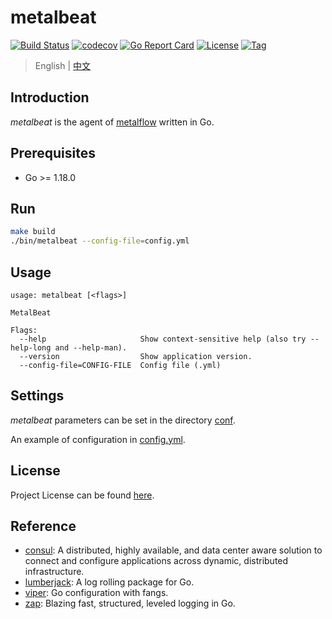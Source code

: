 # metalbeat

[![Build Status](https://github.com/devops-metalflow/metalbeat/workflows/ci/badge.svg?branch=main&event=push)](https://github.com/devops-metalflow/metalbeat/actions?query=workflow%3Aci)
[![codecov](https://codecov.io/gh/devops-metalflow/metalbeat/branch/main/graph/badge.svg?token=El8oiyaIsD)](https://codecov.io/gh/devops-metalflow/metalbeat)
[![Go Report Card](https://goreportcard.com/badge/github.com/devops-metalflow/metalbeat)](https://goreportcard.com/report/github.com/devops-metalflow/metalbeat)
[![License](https://img.shields.io/github/license/devops-metalflow/metalbeat.svg)](https://github.com/devops-metalflow/metalbeat/blob/main/LICENSE)
[![Tag](https://img.shields.io/github/tag/devops-metalflow/metalbeat.svg)](https://github.com/devops-metalflow/metalbeat/tags)



> English | [中文](README_zh.md)



## Introduction

*metalbeat* is the agent of [metalflow](https://github.com/devops-metalflow/metalflow) written in Go.



## Prerequisites

- Go >= 1.18.0



## Run

```bash
make build
./bin/metalbeat --config-file=config.yml
```



## Usage

```
usage: metalbeat [<flags>]

MetalBeat

Flags:
  --help                     Show context-sensitive help (also try --help-long and --help-man).
  --version                  Show application version.
  --config-file=CONFIG-FILE  Config file (.yml)
```



## Settings

*metalbeat* parameters can be set in the directory [conf](https://github.com/devops-metalflow/metalbeat/blob/main/initialize/conf).

An example of configuration in [config.yml](https://github.com/devops-metalflow/metalbeat/blob/main/initialize/conf/config.yml).



## License

Project License can be found [here](LICENSE).



## Reference

- [consul](https://github.com/hashicorp/consul): A distributed, highly available, and data center aware solution to connect and configure applications across dynamic, distributed infrastructure.
- [lumberjack](https://github.com/natefinch/lumberjack):  A log rolling package for Go.
- [viper](https://github.com/spf13/viper): Go configuration with fangs.
- [zap](https://github.com/uber-go/zap): Blazing fast, structured, leveled logging in Go.
